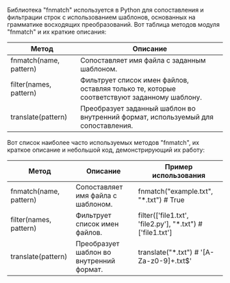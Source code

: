 <p>Библиотека "fnmatch" используется в Python для сопоставления и фильтрации строк с использованием шаблонов, основанных на грамматике восходящих преобразований.
Вот таблица методов модуля "fnmatch" и их краткие описания:</p>
<table>
<thead>
<tr>
<th>Метод</th>
<th>Описание</th>
</tr>
</thead>
<tbody>
<tr>
<td>fnmatch(name, pattern)</td>
<td>Сопоставляет имя файла с заданным шаблоном.</td>
</tr>
<tr>
<td>filter(names, pattern)</td>
<td>Фильтрует список имен файлов, оставляя только те, которые соответствуют заданному шаблону.</td>
</tr>
<tr>
<td>translate(pattern)</td>
<td>Преобразует заданный шаблон во внутренний формат, используемый для сопоставления.</td>
</tr>
</tbody>
</table>
<p>Вот список наиболее часто используемых методов "fnmatch", их краткое описание и небольшой код, демонстрирующий их работу:</p>
<table>
<thead>
<tr>
<th>Метод</th>
<th>Описание</th>
<th>Пример использования</th>
</tr>
</thead>
<tbody>
<tr>
<td>fnmatch(name, pattern)</td>
<td>Сопоставляет имя файла с шаблоном.</td>
<td>fnmatch("example.txt", "*.txt") # True</td>
</tr>
<tr>
<td>filter(names, pattern)</td>
<td>Фильтрует список имен файлов.</td>
<td>filter(['file1.txt', 'file2.py'], "*.txt") # ['file1.txt']</td>
</tr>
<tr>
<td>translate(pattern)</td>
<td>Преобразует шаблон во внутренний формат.</td>
<td>translate("*.txt") # '[A-Za-z0-9]+.txt$'</td>
</tr>
</tbody>
</table>